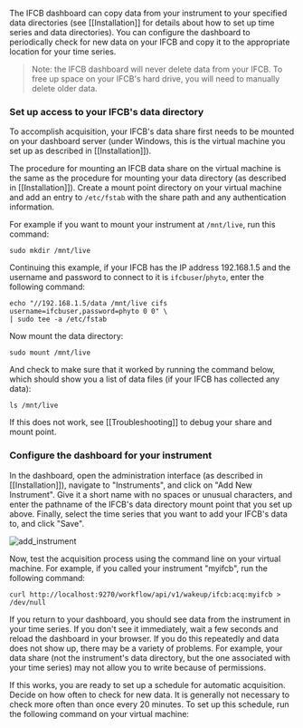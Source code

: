 The IFCB dashboard can copy data from your instrument to your specified data directories (see [[Installation]] for details about how to set up time series and data directories). You can configure the dashboard to periodically check for new data on your IFCB and copy it to the appropriate location for your time series.

> Note: the IFCB dashboard will never delete data from your IFCB. To free up space on your IFCB's hard drive, you will need to manually delete older data.

### Set up access to your IFCB's data directory

To accomplish acquisition, your IFCB's data share first needs to be mounted on your dashboard server (under Windows, this is the virtual machine you set up as described in [[Installation]]).

The procedure for mounting an IFCB data share on the virtual machine is the same as the procedure for mounting your data directory (as described in [[Installation]]). Create a mount point directory on your virtual machine and add an entry to `/etc/fstab` with the share path and any authentication information.

For example if you want to mount your instrument at `/mnt/live`, run this command:

```
sudo mkdir /mnt/live
```

Continuing this example, if your IFCB has the IP address 192.168.1.5 and the username and password to connect to it is `ifcbuser`/`phyto`, enter the following command:

```
echo "//192.168.1.5/data /mnt/live cifs username=ifcbuser,password=phyto 0 0" \
| sudo tee -a /etc/fstab
```

Now mount the data directory:

```
sudo mount /mnt/live
```

And check to make sure that it worked by running the command below, which should show you a list of data files (if your IFCB has collected any data):

```
ls /mnt/live
```

If this does not work, see [[Troubleshooting]] to debug your share and mount point.

### Configure the dashboard for your instrument

In the dashboard, open the administration interface (as described in [[Installation]]), navigate to "Instruments", and click on "Add New Instrument". Give it a short name with no spaces or unusual characters, and enter the pathname of the IFCB's data directory mount point that you set up above. Finally, select the time series that you want to add your IFCB's data to, and click "Save".

![add_instrument](https://cloud.githubusercontent.com/assets/2365298/10107610/3c9a8db2-638a-11e5-9397-5b876472c98f.png)

Now, test the acquisition process using the command line on your virtual machine. For example, if you called your instrument "myifcb", run the following command:

```
curl http://localhost:9270/workflow/api/v1/wakeup/ifcb:acq:myifcb > /dev/null
```

If you return to your dashboard, you should see data from the instrument in your time series. If you don't see it immediately, wait a few seconds and reload the dashboard in your browser. If you do this repeatedly and data does not show up, there may be a variety of problems. For example, your data share (not the instrument's data directory, but the one associated with your time series) may not allow you to write because of permissions.

If this works, you are ready to set up a schedule for automatic acquisition. Decide on how often to check for new data. It is generally not necessary to check more often than once every 20 minutes. To set up this schedule, run the following command on your virtual machine:

